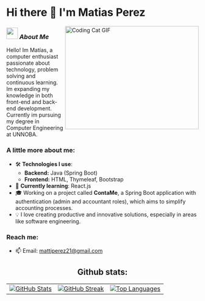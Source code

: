 # Hi there 👋 I'm Matias Perez

<img align="right" height="270" width="350"  alt="Coding Cat GIF" src="https://github.com/https-sharif/https-sharif/blob/main/CatCode.gif?raw=true">

### <img src="https://media.giphy.com/media/ObNTw8Uzwy6KQ/giphy.gif" width="30px"> ***About Me***

Hello! Im Matías, a computer enthusiast passionate about technology, problem solving and continuous learning. Im expanding my knowledge in both front-end and back-end development. Currently im pursuing my degree in Computer Engineering at UNNOBA.

### A little more about me:
- 🛠️ **Technologies I use**:
  - **Backend:** Java (Spring Boot)
  - **Frontend:** HTML, Thymeleaf, Bootstrap
- 🌱 **Currently learning**: React.js
- 🎓 Working on a project called **ContaMe**, a Spring Boot application with authentication (admin and accountant roles), which aims to simplify accounting processes.
- 💡 I love creating productive and innovative solutions, especially in areas like software engineering.


### Reach me:
- 📫 Email: <a href="mailto:mattiperez21@gmail.com">mattiperez21@gmail.com</a>


<h2 style="text-align: center;">Github stats:</h2> <table align="center"> <tr> <td> <a href="https://github.com/mvtiperez"> <img src="https://github-readme-stats.vercel.app/api?username=mvtiperez&show_icons=true&theme=tokyonight&hide_border=true&locale=en" alt="GitHub Stats"> </a> </td> <td> <a href="https://github.com/mvtiperez"> <img src="https://github-readme-streak-stats.herokuapp.com/?user=mvtiperez&theme=material-palenight" alt="GitHub Streak"> </a> </td> <td> <a href="https://github.com/mvtiperez"> <img src="https://github-readme-stats.vercel.app/api/top-langs/?username=mvtiperez&hide_progress=true&theme=tokyonight" alt="Top Languages"> </a> </td> </tr> </table>
